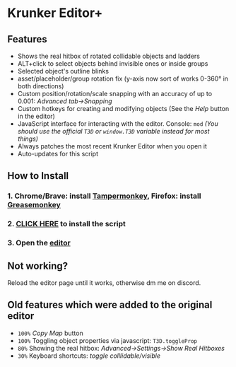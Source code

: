 # Krunker Editor+

## Features
- Shows the real hitbox of rotated collidable objects and ladders
- ALT+click to select objects behind invisible ones or inside groups
- Selected object's outline blinks
- asset/placeholder/group rotation fix (y-axis now sort of works 0-360° in both directions)
- Custom position/rotation/scale snapping with an accuracy of up to 0.001: *Advanced tab→Snapping*
- Custom hotkeys for creating and modifying objects (See the *Help* button in the editor)
- JavaScript interface for interacting with the editor. Console: `mod`
 *(You should use the official `T3D` or `window.T3D` variable instead for most things)*
- Always patches the most recent Krunker Editor when you open it
- Auto-updates for this script

## How to Install
### 1. Chrome/Brave: install [Tampermonkey](https://chrome.google.com/webstore/detail/tampermonkey/dhdgffkkebhmkfjojejmpbldmpobfkfo?hl=en), Firefox: install [Greasemonkey](https://addons.mozilla.org/en-US/firefox/addon/greasemonkey/)

### 2. [CLICK HERE](https://github.com/j4k0xb/Krunker-Editor-Plus/raw/master/userscript.user.js) to install the script
### 3. Open the [editor]([https://krunker.io/editor.html](https://krunker.io/editor.html))

## Not working?
Reload the editor page until it works, otherwise dm me on discord.

## Old features which were added to the original editor
- `100%` *Copy Map* button
- `100%` Toggling object properties via javascript: `T3D.toggleProp`
- `80%` Showing the real hitbox: *Advanced→Settings→Show Real Hitboxes*
- `30%` Keyboard shortcuts: *toggle colllidable/visible*
